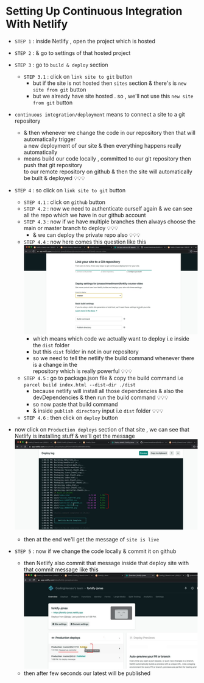 # Setting Up Continuous Integration With Netlify

- `STEP 1` : inside Netlify , open the project which is hosted
- `STEP 2` : & go to settings of that hosted project
- `STEP 3` : go to `build & deploy` section
    - `STEP 3.1` : click on `link site to git` button 
        - but if the site is not hosted then `sites` section & there's is `new site from git` button
        - but we already have site hosted . so , we'll not use this `new site from git` button

- `continuous integration/deployment` means to connect a site to a git repository 
    - & then whenever we change the code in our repository then that will automatically trigger <br>
        a new deployment of our site & then everything happens really automatically
    - means build our code locally , committed to our git repository then push that git repository <br>
        to our remote repository on github & then the site will automatically be built & deployed 💡💡💡

- `STEP 4` : so click on `link site to git` button 
    - `STEP 4.1` : click on `github` button
    - `STEP 4.2` : now we need to authenticate ourself again & we can see all the repo which we have in our github account
    - `STEP 4.3` : now if we have multiple branches then always choose the main or master branch to deploy 💡💡💡 
        - & we can deploy the private repo also 💡💡💡
    - `STEP 4.4` : now here comes this question like this 
        ![which thing we want to deploy](../notes-pics/19-module/07-lecture/lecture-7-0.jpg)
        - which means which code we actually want to deploy i.e inside the `dist` folder
        - but this `dist` folder in not in our repository 
        - so we need to tell the netlify the build command whenever there is a change in the <br>
            repository which is really powerful 💡💡💡
    - `STEP 4.5` : go to package.json file & copy the build command i.e `parcel build index.html --dist-dir ./dist`
        - because netlify will install all those dependencies & also the devDependencies & then run the build command 💡💡💡
        - so now paste that build command 
        - & inside `publish directory` input i.e `dist` folder 💡💡💡
    - `STEP 4.6` : then click on `deploy` button

- now click on `Production deploys` section of that site , we can see that Netlify is installing stuff & we'll get the message 
    ![built message](../notes-pics/19-module/07-lecture/lecture-7-1.jpg)
    - then at the end we'll get the message of `site is live`

- `STEP 5` : now if we change the code locally & commit it on github
    - then Netlify also commit that message inside that deploy site with that commit message like this
    ![Continuous Deployment is working](../notes-pics/19-module/07-lecture/lecture-7-2.jpg)
    - then after few seconds our latest will be published
